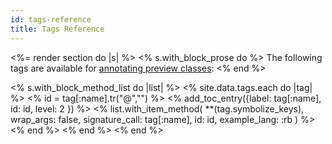 ```yaml
---
id: tags-reference
title: Tags Reference
---
```


<%= render section do |s| %>
  <% s.with_block_prose do %>
    The following tags are available for [annotating preview classes](<%= guide_url :previews_annotations %>):
  <% end %>

  <% s.with_block_method_list do |list| %>
    <% site.data.tags.each do |tag| %>
      <% id = tag[:name].tr("@","") %>
      <% add_toc_entry({label: tag[:name], id: id, level: 2 }) %>
      <% list.with_item_method(
        **(tag.symbolize_keys),
        wrap_args: false,
        signature_call: tag[:name],
        id: id,
        example_lang: :rb
      ) %>
    <% end %>
  <% end %>
<% end %>